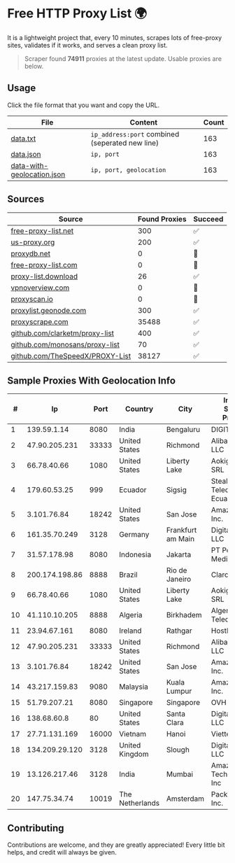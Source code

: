
# Free HTTP Proxy List 🌍

It is a lightweight project that, every 10 minutes, scrapes lots of free-proxy sites, validates if it works, and serves a clean proxy list.


> Scraper found **74911** proxies at the latest update. Usable proxies are below.

## Usage

Click the file format that you want and copy the URL.


|File|Content|Count|
|----|-------|-----|
|[data.txt](https://raw.githubusercontent.com/themiralay/Proxy-List-World/master/data.txt)|`ip_address:port` combined (seperated new line)|163|
|[data.json](https://raw.githubusercontent.com/themiralay/Proxy-List-World/master/data.json)|`ip, port`|163|
|[data-with-geolocation.json](https://raw.githubusercontent.com/themiralay/Proxy-List-World/master/data-with-geolocation.json)|`ip, port, geolocation`|163|

## Sources

|Source|Found Proxies|Succeed|
|------|-------------|-------|
|[free-proxy-list.net](https://free-proxy-list.net)|300|✅|
|[us-proxy.org](https://www.us-proxy.org)|200|✅|
|[proxydb.net](http://proxydb.net)|0|🚫|
|[free-proxy-list.com](https://free-proxy-list.com/?page=&port=&type%5B%5D=http&type%5B%5D=https&up_time=0&search=Search)|0|🚫|
|[proxy-list.download](https://www.proxy-list.download/HTTP)|26|✅|
|[vpnoverview.com](https://vpnoverview.com/privacy/anonymous-browsing/free-proxy-servers)|0|🚫|
|[proxyscan.io](https://www.proxyscan.io)|0|🚫|
|[proxylist.geonode.com](https://proxylist.geonode.com/api/proxy-list?limit=300&page=1&sort_by=lastChecked&sort_type=desc&protocols=http,https)|300|✅|
|[proxyscrape.com](https://api.proxyscrape.com/v2/?request=displayproxies&protocol=http&timeout=10000&country=all&ssl=all&anonymity=all)|35488|✅|
|[github.com/clarketm/proxy-list](https://raw.githubusercontent.com/clarketm/proxy-list/master/proxy-list-raw.txt)|400|✅|
|[github.com/monosans/proxy-list](https://raw.githubusercontent.com/monosans/proxy-list/main/proxies/http.txt)|70|✅|
|[github.com/TheSpeedX/PROXY-List](https://raw.githubusercontent.com/TheSpeedX/PROXY-List/master/http.txt)|38127|✅|


## Sample Proxies With Geolocation Info

|#|Ip|Port|Country|City|Internet Service Provider|
|-|--|----|-------|----|-------------------------|
|1|139.59.1.14|8080|India|Bengaluru|DIGITALOCEAN|
|2|47.90.205.231|33333|United States|Richmond|Alibaba.com LLC|
|3|66.78.40.66|1080|United States|Liberty Lake|Aokigahara SRL|
|4|179.60.53.25|999|Ecuador|Sigsig|Stealth Telecom del Ecuador|
|5|3.101.76.84|18242|United States|San Jose|Amazon.com, Inc.|
|6|161.35.70.249|3128|Germany|Frankfurt am Main|DigitalOcean, LLC|
|7|31.57.178.98|8080|Indonesia|Jakarta|PT Perwira Media Solusi|
|8|200.174.198.86|8888|Brazil|Rio de Janeiro|Claro S.A|
|9|66.78.40.66|1080|United States|Liberty Lake|Aokigahara SRL|
|10|41.110.10.205|8888|Algeria|Birkhadem|Algerie Telecom|
|11|23.94.67.161|8080|Ireland|Rathgar|HostPapa|
|12|47.90.205.231|33333|United States|Richmond|Alibaba.com LLC|
|13|3.101.76.84|18242|United States|San Jose|Amazon.com, Inc.|
|14|43.217.159.83|9080|Malaysia|Kuala Lumpur|Amazon.com, Inc.|
|15|51.79.207.21|8080|Singapore|Singapore|OVH SAS|
|16|138.68.60.8|80|United States|Santa Clara|DigitalOcean, LLC|
|17|27.71.131.169|16000|Vietnam|Hanoi|Viettel Group|
|18|134.209.29.120|3128|United Kingdom|Slough|DigitalOcean, LLC|
|19|13.126.217.46|3128|India|Mumbai|Amazon Technologies Inc|
|20|147.75.34.74|10019|The Netherlands|Amsterdam|Packet Host, Inc.|



## Contributing

Contributions are welcome, and they are greatly appreciated! Every
little bit helps, and credit will always be given.

